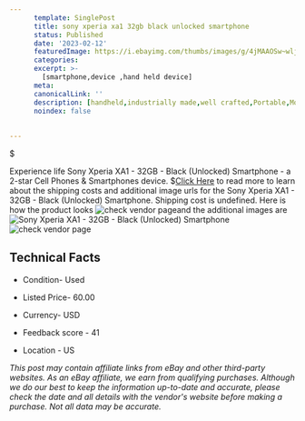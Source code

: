 ```yaml
---
      template: SinglePost
      title: sony xperia xa1 32gb black unlocked smartphone
      status: Published
      date: '2023-02-12'
      featuredImage: https://i.ebayimg.com/thumbs/images/g/4jMAAOSw~wlj55wl/s-l225.jpg
      categories: 
      excerpt: >-
        [smartphone,device ,hand held device]
      meta:
      canonicalLink: ''
      description: [handheld,industrially made,well crafted,Portable,Mobile,Compact,Convenient,Lightweight,Maneuverable,Man-portable,Miniature,Carriable,Hand-held,Light,Holdable,Transportable,Mobile device,Pocket-sized,On-the-go,Wireless,Cordless,Compact size,Convenient size, smartphone,device ,hand held device]
      noindex: false
      
        
---
```

$

Experience life Sony Xperia XA1 - 32GB - Black (Unlocked) Smartphone - a 2-star Cell Phones & Smartphones device.
$[Click Here](https://www.ebay.com/itm/275680913515?hash=item402fdce86b%3Ag%3A4jMAAOSw%7Ewlj55wl&mkevt=1&mkcid=1&mkrid=711-53200-19255-0&campid=%253CePNCampaignId%253E&customid=%253CreferenceId%253E&toolid=10049) to read more to learn about the shipping costs and additional image urls for the Sony Xperia XA1 - 32GB - Black (Unlocked) Smartphone. Shipping cost is undefined. Here is how the product looks ![check vendor page](https://i.ebayimg.com/thumbs/images/g/4jMAAOSw~wlj55wl/s-l225.jpg)and the additional images are![Sony Xperia XA1 - 32GB - Black (Unlocked) Smartphone](https://i.ebayimg.com/images/g/4jMAAOSw~wlj55wl/s-l1600.jpg)![check vendor page](https://origin-galleryplus.ebayimg.com/ws/web/275680913515_2_0_1/225x225.jpg,https://origin-galleryplus.ebayimg.com/ws/web/275680913515_3_0_1/225x225.jpg,https://origin-galleryplus.ebayimg.com/ws/web/275680913515_4_0_1/225x225.jpg,https://origin-galleryplus.ebayimg.com/ws/web/275680913515_5_0_1/225x225.jpg,https://origin-galleryplus.ebayimg.com/ws/web/275680913515_6_0_1/225x225.jpg,https://origin-galleryplus.ebayimg.com/ws/web/275680913515_7_0_1/225x225.jpg,https://origin-galleryplus.ebayimg.com/ws/web/275680913515_8_0_1/225x225.jpg,https://origin-galleryplus.ebayimg.com/ws/web/275680913515_9_0_1/225x225.jpg,https://origin-galleryplus.ebayimg.com/ws/web/275680913515_10_0_1/225x225.jpg,https://origin-galleryplus.ebayimg.com/ws/web/275680913515_11_0_1/225x225.jpg,https://origin-galleryplus.ebayimg.com/ws/web/275680913515_12_0_1/225x225.jpg)



 ## Technical Facts 



     
      

 - Condition- Used 


      

 - Listed Price- 60.00 


      

 - Currency- USD 


      

 - Feedback score - 41 


      

 - Location - US 


      
      

 *_This post may contain affiliate links from eBay and other third-party websites. As an eBay affiliate, we earn from qualifying purchases. Although we do our best to keep the information up-to-date and accurate, please check the date and all details with the vendor's website before making a purchase. Not all data may be accurate._*






